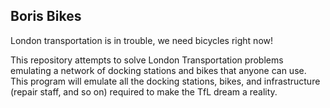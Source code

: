 ## Boris Bikes

London transportation is in trouble, we need bicycles right now!

This repository attempts to solve London Transportation problems emulating a network of docking stations and bikes that anyone can use.  This program will emulate all the docking stations, bikes, and infrastructure (repair staff, and so on) required to make the TfL dream a reality.